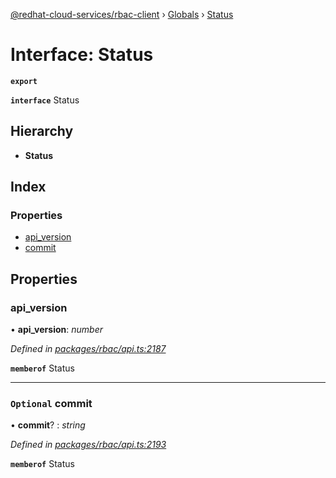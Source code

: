 [@redhat-cloud-services/rbac-client](../README.md) › [Globals](../globals.md) › [Status](status.md)

# Interface: Status

**`export`** 

**`interface`** Status

## Hierarchy

* **Status**

## Index

### Properties

* [api_version](status.md#api_version)
* [commit](status.md#optional-commit)

## Properties

###  api_version

• **api_version**: *number*

*Defined in [packages/rbac/api.ts:2187](https://github.com/RedHatInsights/javascript-clients/blob/master/packages/rbac/api.ts#L2187)*

**`memberof`** Status

___

### `Optional` commit

• **commit**? : *string*

*Defined in [packages/rbac/api.ts:2193](https://github.com/RedHatInsights/javascript-clients/blob/master/packages/rbac/api.ts#L2193)*

**`memberof`** Status
